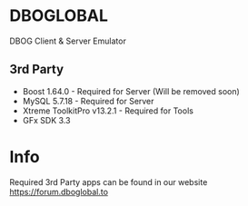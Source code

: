 # DBOGLOBAL
 DBOG Client & Server Emulator

## 3rd Party
- Boost 1.64.0 - Required for Server (Will be removed soon)
- MySQL 5.7.18 - Required for Server
- Xtreme ToolkitPro v13.2.1 - Required for Tools
- GFx SDK 3.3

# Info
 Required 3rd Party apps can be found in our website https://forum.dboglobal.to